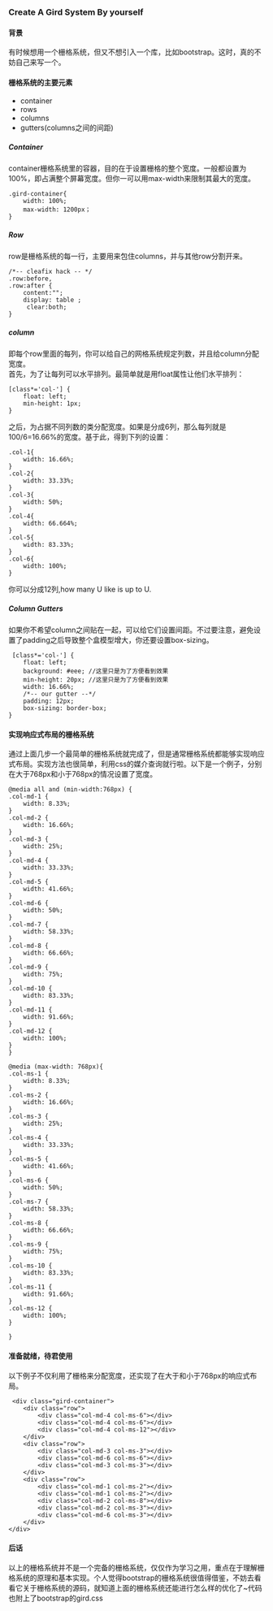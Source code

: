 
### Create A Gird System By yourself

#### 背景
 有时候想用一个栅格系统，但又不想引入一个库，比如bootstrap。这时，真的不妨自己来写一个。

#### 栅格系统的主要元素
* container
* rows
* columns
* gutters(columns之间的间距)

##### Container
container栅格系统里的容器，目的在于设置栅格的整个宽度。一般都设置为100%，即占满整个屏幕宽度。但你一可以用max-width来限制其最大的宽度。

	.gird-container{
		width: 100%;
		max-width: 1200px；
	}

##### Row
row是栅格系统的每一行，主要用来包住columns，并与其他row分割开来。
	
	/*-- cleafix hack -- */ 
    .row:before, 
    .row:after {
        content:"";
        display: table ;
         clear:both;
    }

##### column
即每个row里面的每列，你可以给自己的网格系统规定列数，并且给column分配宽度。   
首先，为了让每列可以水平排列。最简单就是用float属性让他们水平排列：
	
	[class*='col-'] {
        float: left;
        min-height: 1px; 
    }

之后，为占据不同列数的类分配宽度。如果是分成6列，那么每列就是100/6=16.66%的宽度。基于此，得到下列的设置：

	.col-1{
        width: 16.66%; 
    }
    .col-2{
        width: 33.33%; 
    }
    .col-3{
        width: 50%; 
    }
    .col-4{
        width: 66.664%;
    }
    .col-5{
        width: 83.33%;
    }
    .col-6{
        width: 100%;
    }
你可以分成12列,how many U like is up to U.

##### Column Gutters
如果你不希望column之间贴在一起，可以给它们设置间距。不过要注意，避免设置了padding之后导致整个盒模型增大，你还要设置box-sizing。

 	 [class*='col-'] {
        float: left;
		background: #eee; //这里只是为了方便看到效果
        min-height: 20px; //这里只是为了方便看到效果
        width: 16.66%; 
        /*-- our gutter --*/
        padding: 12px;
	    box-sizing: border-box; 
    }

#### 实现响应式布局的栅格系统
通过上面几步一个最简单的栅格系统就完成了，但是通常栅格系统都能够实现响应式布局。实现方法也很简单，利用css的媒介查询就行啦。以下是一个例子，分别在大于768px和小于768px的情况设置了宽度。
	
	@media all and (min-width:768px) {
    .col-md-1 {
        width: 8.33%;
    }
    .col-md-2 {
        width: 16.66%;
    }
    .col-md-3 {
        width: 25%;
    }
    .col-md-4 {
        width: 33.33%;
    }
    .col-md-5 {
        width: 41.66%;
    }
    .col-md-6 {
        width: 50%;
    }
    .col-md-7 {
        width: 58.33%;
    }
    .col-md-8 {
        width: 66.66%;
    }
    .col-md-9 {
        width: 75%;
    }
    .col-md-10 {
        width: 83.33%;
    }
    .col-md-11 {
        width: 91.66%;
    }
    .col-md-12 {
        width: 100%;
    }
	}

	@media (max-width: 768px){
    .col-ms-1 {
        width: 8.33%;
    }
    .col-ms-2 {
        width: 16.66%;
    }
    .col-ms-3 {
        width: 25%;
    }
    .col-ms-4 {
        width: 33.33%;
    }
    .col-ms-5 {
        width: 41.66%;
    }
    .col-ms-6 {
        width: 50%;
    }
    .col-ms-7 {
        width: 58.33%;
    }
    .col-ms-8 {
        width: 66.66%;
    }
    .col-ms-9 {
        width: 75%;
    }
    .col-ms-10 {
        width: 83.33%;
    }
    .col-ms-11 {
        width: 91.66%;
    }
    .col-ms-12 {
        width: 100%;
    }

	}

#### 准备就绪，待君使用
以下例子不仅利用了栅格来分配宽度，还实现了在大于和小于768px的响应式布局。
	
	 <div class="gird-container">
        <div class="row">
            <div class="col-md-4 col-ms-6"></div>
            <div class="col-md-4 col-ms-6"></div>
            <div class="col-md-4 col-ms-12"></div>
        </div>
        <div class="row">
            <div class="col-md-3 col-ms-3"></div>
            <div class="col-md-6 col-ms-6"></div>
            <div class="col-md-3 col-ms-3"></div>
        </div>
        <div class="row">
            <div class="col-md-1 col-ms-2"></div>
            <div class="col-md-1 col-ms-2"></div>
            <div class="col-md-2 col-ms-8"></div>
            <div class="col-md-2 col-ms-3"></div>
            <div class="col-md-6 col-ms-3"></div>
        </div>
    </div>

#### 后话
以上的栅格系统并不是一个完备的栅格系统，仅仅作为学习之用，重点在于理解栅格系统的原理和基本实现。个人觉得bootstrap的栅格系统很值得借鉴，不妨去看看它关于栅格系统的源码，就知道上面的栅格系统还能进行怎么样的优化了~代码也附上了bootstrap的gird.css